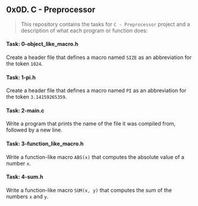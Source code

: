 ## 0x0D. C - Preprocessor

> This repository contains the tasks for `C - Preprocessor` project and a description of what each program or function does:

#### Task: 0-object_like_macro.h
Create a header file that defines a macro named `SIZE` as an abbreviation for the token `1024`.

#### Task: 1-pi.h
Create a header file that defines a macro named `PI` as an abbreviation for the token `3.14159265359`.

#### Task: 2-main.c
Write a program that prints the name of the file it was compiled from, followed by a new line.

#### Task: 3-function_like_macro.h
Write a function-like macro `ABS(x)` that computes the absolute value of a number `x`.

#### Task: 4-sum.h
Write a function-like macro `SUM(x, y)` that computes the sum of the numbers `x` and `y`.





